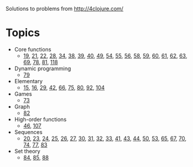 Solutions to problems from http://4clojure.com/

# Topics

* Core functions
  * [19](http://www.4clojure.com/problem/19),
    [21](http://www.4clojure.com/problem/21),
    [22](http://www.4clojure.com/problem/22),
    [28](http://www.4clojure.com/problem/28),
    [34](http://www.4clojure.com/problem/34),
    [38](http://www.4clojure.com/problem/38),
    [39](http://www.4clojure.com/problem/39),
    [40](http://www.4clojure.com/problem/40),
    [49](http://www.4clojure.com/problem/49),
    [54](http://www.4clojure.com/problem/54),
    [55](http://www.4clojure.com/problem/55),
    [56](http://www.4clojure.com/problem/56),
    [58](http://www.4clojure.com/problem/58),
    [59](http://www.4clojure.com/problem/59),
    [60](http://www.4clojure.com/problem/60),
    [61](http://www.4clojure.com/problem/61),
    [62](http://www.4clojure.com/problem/62),
    [63](http://www.4clojure.com/problem/63),
    [69](http://www.4clojure.com/problem/69),
    [78](http://www.4clojure.com/problem/78),
    [81](http://www.4clojure.com/problem/81),
    [118](http://www.4clojure.com/problem/118)
* Dynamic programming
  * [79](http://www.4clojure.com/problem/79)
* Elementary
  * [15](http://www.4clojure.com/problem/15),
    [16](http://www.4clojure.com/problem/16),
    [29](http://www.4clojure.com/problem/29),
    [42](http://www.4clojure.com/problem/42),
    [66](http://www.4clojure.com/problem/66),
    [75](http://www.4clojure.com/problem/75),
    [80](http://www.4clojure.com/problem/80),
    [92](http://www.4clojure.com/problem/92),
    [104](http://www.4clojure.com/problem/104)
* Games
  * [73](http://www.4clojure.com/problem/73)
* Graph
  * [82](http://www.4clojure.com/problem/82)
* High-order functions
  * [46](http://www.4clojure.com/problem/46),
    [107](http://www.4clojure.com/problem/107)
* Sequences
  * [20](http://www.4clojure.com/problem/20),
    [23](http://www.4clojure.com/problem/23),
    [24](http://www.4clojure.com/problem/24),
    [25](http://www.4clojure.com/problem/25),
    [26](http://www.4clojure.com/problem/26),
    [27](http://www.4clojure.com/problem/27),
    [30](http://www.4clojure.com/problem/30),
    [31](http://www.4clojure.com/problem/31),
    [32](http://www.4clojure.com/problem/32),
    [33](http://www.4clojure.com/problem/33),
    [41](http://www.4clojure.com/problem/41),
    [43](http://www.4clojure.com/problem/43),
    [44](http://www.4clojure.com/problem/44),
    [50](http://www.4clojure.com/problem/50),
    [53](http://www.4clojure.com/problem/53),
    [65](http://www.4clojure.com/problem/65),
    [67](http://www.4clojure.com/problem/67),
    [70](http://www.4clojure.com/problem/70),
    [74](http://www.4clojure.com/problem/74),
    [77](http://www.4clojure.com/problem/77),
    [83](http://www.4clojure.com/problem/83)
* Set theory
  * [84](http://www.4clojure.com/problem/84),
    [85](http://www.4clojure.com/problem/85),
    [88](http://www.4clojure.com/problem/88)